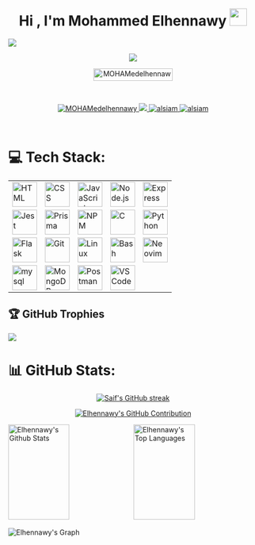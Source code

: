 
  <h1 align="center"><b>Hi , I'm Mohammed Elhennawy </b><img src="https://media.giphy.com/media/hvRJCLFzcasrR4ia7z/giphy.gif" width="35"></h1>

  <a href="https://www.youtube.com/watch?v=dQw4w9WgXcQ"><img src="https://user-images.githubusercontent.com/73097560/115834477-dbab4500-a447-11eb-908a-139a6edaec5c.gif"></a>

  <!--  -->
  <p align="center">
    <a href="https://github.com/DenverCoder1/readme-typing-svg"><img src="https://readme-typing-svg.herokuapp.com?font=Time+New+Roman&color=cyan&size=25&center=true&vCenter=true&width=600&height=100&lines=Welcome+To+My+Github+Profile..&hearts;++;Self-taught;+Back-End+Developer,;Node.js+Developer,;Software+Engineer+Student,;Problem+Solver,;Active+Learner/Researcher,;Love+to+learn+new+stuffs..<3"></a>

  </p>

  <p align="center"> 
    <img src="https://komarev.com/ghpvc/?username=MOHAMedelhennawy&label=Profile%20views&color=0047AB&style=plastic?" alt="MOHAMedelhennawy" height=25px, width=160px/> 
    <!---
      <a href = "https://commits.top/egypt.html" target="_blank">
        <img src="https://aktive.tk/egypt/MOHAMedelhennawy?color=red" alt="Most Active Users" target="_blank" height=25px, width=250px/> 
      </a>
    -->
  </p>

  <br>

  <p align="center">
  <a href="https://www.linkedin.com/in/mohamed-elhennawy-b28703255/" target="_blank">
    <img src="https://img.shields.io/badge/LinkedIn-0077B5?style=for-the-badge&logo=linkedin&logoColor=white" alt="MOHAMedelhennawy"/>
  </a>
  <!-- <a href="https://dev.to/MOHAMedelhennawy" target="_blank">
    <img src="https://img.shields.io/badge/dev.to-0A0A0A?style=for-the-badge&logo=dev.to&logoColor=white" alt="MOHAMedelhennawy" />
  </a> -->
  <a href="https://twitter.com/el7ennawy2002" target="_blank">
    <img src="https://img.shields.io/badge/Twitter-1DA1F2?style=for-the-badge&logo=twitter&logoColor=white" />
  </a>
  <a href="https://www.instagram.com/mohamedmelhennawy/" target="_blank">
    <img src="https://img.shields.io/badge/Instagram-fe4164?style=for-the-badge&logo=instagram&logoColor=white" alt="alsiam" />
  </a> 
  <a href="https://www.facebook.com/mohamedmohamed.elhennawy" target="_blank">
    <img src="https://img.shields.io/badge/Facebook-20BEFF?&style=for-the-badge&logo=facebook&logoColor=white" alt="alsiam"  />
    </a> 
  </p>
  <br />

# 💻 Tech Stack:
<p align="center">
  <table align="center"> <!-- إضافة align="center" هنا -->
    <tr>
      <td><img src="https://skillicons.dev/icons?i=html" alt="HTML" width="50px"></td>
      <td><img src="https://skillicons.dev/icons?i=css" alt="CSS" width="50px"></td>
      <td><img src="https://skillicons.dev/icons?i=js" alt="JavaScript" width="50px"></td>
      <td><img src="https://skillicons.dev/icons?i=nodejs" alt="Node.js" width="50px"></td>
      <td><img src="https://skillicons.dev/icons?i=express" alt="Express" width="50px"></td>
    </tr>
    <tr>
      <td><img src="https://skillicons.dev/icons?i=jest" alt="Jest" width="50px"></td>
      <td><img src="https://skillicons.dev/icons?i=prisma" alt="Prisma" width="50px"></td>
      <td><img src="https://skillicons.dev/icons?i=npm" alt="NPM" width="50px"></td>
      <td><img src="https://skillicons.dev/icons?i=c" alt="C" width="50px"></td>
      <td><img src="https://skillicons.dev/icons?i=py" alt="Python" width="50px"></td>
    </tr>
    <tr>
      <td><img src="https://skillicons.dev/icons?i=flask" alt="Flask" width="50px"></td>
      <td><img src="https://skillicons.dev/icons?i=git" alt="Git" width="50px"></td>
      <td><img src="https://skillicons.dev/icons?i=linux" alt="Linux" width="50px"></td>
      <td><img src="https://skillicons.dev/icons?i=bash" alt="Bash" width="50px"></td>
      <td><img src="https://skillicons.dev/icons?i=vim" alt="Neovim" width="50px"></td>
    </tr>
    <tr>
      <td><img src="https://skillicons.dev/icons?i=msql" alt="mysql" width="50px"></td>
      <td><img src="https://skillicons.dev/icons?i=mongodb" alt="MongoDB" width="50px"></td>
      <td><img src="https://skillicons.dev/icons?i=postman" alt="Postman" width="50px"></td>
      <td><img src="https://skillicons.dev/icons?i=vscode" alt="VS Code" width="50px"></td>
    </tr>
  </table>
</p>


## 🏆 GitHub Trophies
![](https://github-profile-trophy.vercel.app/?username=MOHAMedelhennawy&theme=tokyonight&no-frame=false&no-bg=false&margin-w=4)

# 📊 GitHub Stats:
<p align="center">
  <a href="https://github.com/MOHAMedelhennawy">
    <img src="https://github-readme-streak-stats.herokuapp.com/?user=MOHAMedelhennawy&theme=radical&border=7F3FBF&background=0D1117" alt="Saif's GitHub streak"/>
  </a>
</p>

<p align="center">
  <a href="https://github.com/MOHAMedelhennawy">
    <img src="https://github-profile-summary-cards.vercel.app/api/cards/profile-details?username=MOHAMedelhennawy&theme=radical" alt="Elhennawy's GitHub Contribution"/>
  </a>
</p>

<a> 
    <a href="https://github.com/MOHAMedelhennawy"><img alt="Elhennawy's Github Stats" src="https://denvercoder1-github-readme-stats.vercel.app/api?username=MOHAMedelhennawy&show_icons=true&count_private=true&theme=react&border_color=7F3FBF&bg_color=0D1117&title_color=F85D7F&icon_color=F8D866" height="192px" width="49.5%"/></a>
  <a href="https://github.com/MOHAMedelhennawy"><img alt="Elhennawy's Top Languages" src="https://denvercoder1-github-readme-stats.vercel.app/api/top-langs/?username=MOHAMedelhennawy&langs_count=8&layout=compact&theme=react&border_color=7F3FBF&bg_color=0D1117&title_color=F85D7F&icon_color=F8D866" height="192px" width="49.5%"/></a>
  <br/>
</a>


![Elhennawy's Graph](https://github-readme-activity-graph.vercel.app/graph?username=MOHAMedelhennawy&custom_title=Elhennawy's%20GitHub%20Activity%20Graph&bg_color=0D1117&color=7F3FBF&line=7F3FBF&point=7F3FBF&area_color=FFFFFF&title_color=FFFFFF&area=true)
